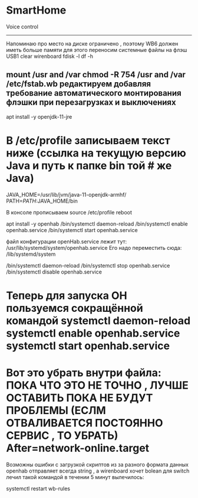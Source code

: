# SmartHome
Voice control

-------
Напоминаю про место на диске ограничено , поэтому WB6 должен иметь больше памяти для этого переносим системные файлы на флэш USB1
clear wirenboard 
fdisk -l
df -h

mount /usr and /var
chmod -R 754 /usr and /var
/etc/fstab.wb редактируем добавляя требование автоматического монтирования флэшки при перезагрузках и выключениях
-----

apt install -y openjdk-11-jre

# В /etc/profile записываем текст ниже (ссылка на текущую версию Java и путь к папке bin той # же Java)

JAVA_HOME=/usr/lib/jvm/java-11-openjdk-armhf/
PATH=$PATH:$JAVA_HOME/bin

В консоле прописываем 
source /etc/profile
reboot

apt install -y openhab
/bin/systemctl daemon-reload
/bin/systemctl enable openhab.service
/bin/systemctl start openhab.service

файл конфигурации openHab.service лежит тут:
/usr/lib/systemd/system/openhab.service
Его надо переместить сюда:
/lib/systemd/system

/bin/systemctl daemon-reload
/bin/systemctl stop openhab.service
/bin/systemctl disable openhab.service

Теперь для запуска OH пользуемся сокращённой командой
systemctl daemon-reload
systemctl enable openhab.service
systemctl start openhab.service
===========================
Вот это убрать внутри файла: ПОКА ЧТО ЭТО НЕ ТОЧНО , ЛУЧШЕ ОСТАВИТЬ ПОКА НЕ БУДУТ ПРОБЛЕМЫ (ЕСЛМ ОТВАЛИВАЕТСЯ ПОСТОЯННО СЕРВИС , ТО УБРАТЬ)
After=network-online.target
===========================

Возможны ошибки с загрузкой скриптов из за разного формата данных openhab отправляет всегда string , а wirenboard хочет bolean для switch 
лечил такой командой в течении 5 минут вылечилось:

systemctl restart wb-rules
